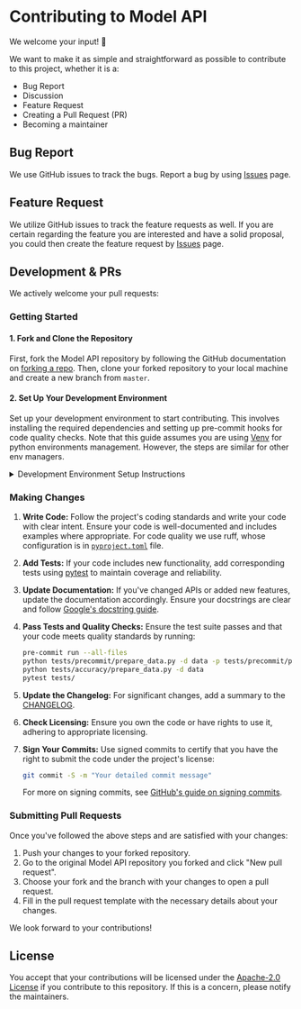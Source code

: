 # Contributing to Model API

We welcome your input! 👐

We want to make it as simple and straightforward as possible to contribute to this project, whether it is a:

- Bug Report
- Discussion
- Feature Request
- Creating a Pull Request (PR)
- Becoming a maintainer

## Bug Report

We use GitHub issues to track the bugs. Report a bug by using [Issues](https://github.com/open-edge-platform/model_api/issues/new) page.

## Feature Request

We utilize GitHub issues to track the feature requests as well. If you are certain regarding the feature you are interested and have a solid proposal, you could then create the feature request by [Issues](https://github.com/open-edge-platform/model_api/issues/new) page.

## Development & PRs

We actively welcome your pull requests:

### Getting Started

#### 1. Fork and Clone the Repository

First, fork the Model API repository by following the GitHub documentation on [forking a repo](https://docs.github.com/en/enterprise-cloud@latest/pull-requests/collaborating-with-pull-requests/working-with-forks/fork-a-repo). Then, clone your forked repository to your local machine and create a new branch from `master`.

#### 2. Set Up Your Development Environment

Set up your development environment to start contributing. This involves installing the required dependencies and setting up pre-commit hooks for code quality checks. Note that this guide assumes you are using [Venv](https://docs.python.org/3/library/venv.html) for python environments management. However, the steps are similar for other env managers.

<details>
<summary>Development Environment Setup Instructions</summary>

1. Create and activate a new python environment:

   ```bash
   python -m venv .mapi
   source .mapi/bin/activate
   ```

2. Install the development requirements:

   ```bash
   pip install -e ./src[full]
   ```

3. [Build](https://github.com/open-edge-platform/model_api?tab=readme-ov-file#c) C++ binaries

Make sure to address any pre-commit issues before finalizing your pull request.
Pre-commit checks can be launched by the command:

```bash
pre-commit run --all-files
```

</details>

### Making Changes

1. **Write Code:** Follow the project's coding standards and write your code with clear intent. Ensure your code is well-documented and includes examples where appropriate. For code quality we use ruff, whose configuration is in [`pyproject.toml`](pyproject.toml) file.

2. **Add Tests:** If your code includes new functionality, add corresponding tests using [pytest](https://docs.pytest.org/en/7.4.x/) to maintain coverage and reliability.

3. **Update Documentation:** If you've changed APIs or added new features, update the documentation accordingly. Ensure your docstrings are clear and follow [Google's docstring guide](https://google.github.io/styleguide/pyguide.html#38-comments-and-docstrings).

4. **Pass Tests and Quality Checks:** Ensure the test suite passes and that your code meets quality standards by running:

   ```bash
   pre-commit run --all-files
   python tests/precommit/prepare_data.py -d data -p tests/precommit/public_scope.json
   python tests/accuracy/prepare_data.py -d data
   pytest tests/
   ```

5. **Update the Changelog:** For significant changes, add a summary to the [CHANGELOG](CHANGELOG.md).

6. **Check Licensing:** Ensure you own the code or have rights to use it, adhering to appropriate licensing.

7. **Sign Your Commits:** Use signed commits to certify that you have the right to submit the code under the project's license:

   ```bash
   git commit -S -m "Your detailed commit message"
   ```

   For more on signing commits, see [GitHub's guide on signing commits](https://docs.github.com/en/github/authenticating-to-github/managing-commit-signature-verification/signing-commits).

### Submitting Pull Requests

Once you've followed the above steps and are satisfied with your changes:

1. Push your changes to your forked repository.
2. Go to the original Model API repository you forked and click "New pull request".
3. Choose your fork and the branch with your changes to open a pull request.
4. Fill in the pull request template with the necessary details about your changes.

We look forward to your contributions!

## License

You accept that your contributions will be licensed under the [Apache-2.0 License](https://choosealicense.com/licenses/apache-2.0/) if you contribute to this repository. If this is a concern, please notify the maintainers.
